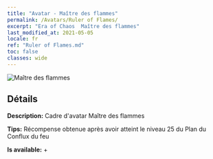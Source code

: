 ```yaml
---
title: "Avatar - Maître des flammes"
permalink: /Avatars/Ruler of Flames/
excerpt: "Era of Chaos  Maître des flammes"
last_modified_at: 2021-05-05
locale: fr
ref: "Ruler of Flames.md"
toc: false
classes: wide
---
```

 ![Maître des flammes](/images/a/avatarFrame_39.png)

## Détails

 **Description:** Cadre d'avatar Maître des flammes 

 **Tips:** Récompense obtenue après avoir atteint le niveau 25 du Plan du Conflux du feu 

 **Is available:**  + 

